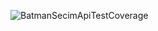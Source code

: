 ![BatmanSecimApiTestCoverage](https://github.com/cagricelik633/BatmanSecimApi/assets/79748434/f784e156-6a4e-44a1-ac98-0c1ecb96fd67)
